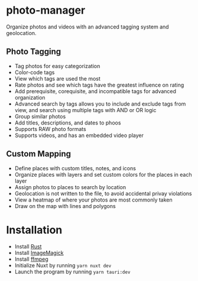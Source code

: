 # photo-manager

Organize photos and videos with an advanced tagging system and geolocation.

## Photo Tagging
- Tag photos for easy categorization
- Color-code tags
- View which tags are used the most
- Rate photos and see which tags have the greatest influence on rating
- Add prerequisite, corequisite, and incompatible tags for advanced organization
- Advanced search by tags allows you to include and exclude tags from view, and search using multiple tags with AND or OR logic
- Group similar photos
- Add titles, descriptions, and dates to phoos
- Supports RAW photo formats
- Supports videos, and has an embedded video player

## Custom Mapping
- Define places with custom titles, notes, and icons
- Organize places with layers and set custom colors for the places in each layer
- Assign photos to places to search by location
- Geolocation is not written to the file, to avoid accidental privay violations
- View a heatmap of where your photos are most commonly taken
- Draw on the map with lines and polygons

# Installation
- Install [Rust](https://www.rust-lang.org/learn/get-started)
- Install [ImageMagick](https://imagemagick.org/script/download.php)
- Install [ffmpeg](https://ffmpeg.org/download.html)
- Initialize Nuxt by running `yarn nuxt dev`
- Launch the program by running `yarn tauri:dev`
